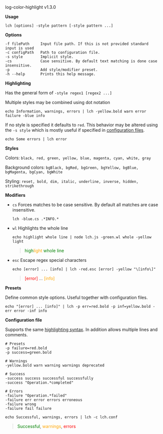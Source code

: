 log-color-highlight v1.3.0

**Usage**

```lch [options] -style pattern [-style pattern ...]```

**Options**
```
-f filePath     Input file path. If this is not provided standard input is used
-c configPath   Path to configuration file.
-s style        Implicit style.
-cs             Case sensitive. By default text matching is done case insensitive.
-p              Add style/modifier preset.
-h --help       Prints this help message.
```

<a name="highlighting"></a>
**Highlighting**

Has the general form of ```-style regex1 [regex2 ...]```

Multiple styles may be combined using dot notation

```
echo Information, warnings, errors | lch -yellow.bold warn error failure -blue info
```

If no style is specified it defaults to ```red```. This behavior may be altered using the ```-s style``` which is mostly useful if specified in [configuration files](#config-file).

```
echo Some errors | lch error
```

**Styles**

Colors: ```black, red, green, yellow, blue, magenta, cyan, white, gray```

Background colors: ```bgBlack, bgRed, bgGreen, bgYellow, bgBlue, bgMagenta, bgCyan, bgWhite```

Styling: ```reset, bold, dim, italic, underline, inverse, hidden, strikethrough```

**Modifiers**

* ```cs``` Forces matches to be case sensitive. By default all matches are case insensitive.
  ```
  lch -blue.cs .*INFO.*
  ```

* ```wl``` Highlights the whole line
  ```
  echo highlight whole line | node lch.js -green.wl whole -yellow light
  ```
  > <span style="color:green">high</span><span style="color:orange">light</span><span style="color:green"> whole line</span>
* ```esc```  Escape regex special characters
  ```
  echo [error] ... [info] | lch -red.esc [error] -yellow "\[info\]"
  ```
  > <span style="color:red">[error]</span> ... <span style="color:orange">[info]</span>


**Presets**

Define common style options. Useful together with configuration files.

```
echo "[error] ... [info]" | lch -p err=red.bold -p inf=yellow.bold -err error -inf info
```

<a name="config-file"></a>
**Configuration file**

Supports the same [highlighting syntax](#highlighting). In addition allows multiple lines and comments.

```
# Presets
-p failure=red.bold
-p success=green.bold

# Warnings
-yellow.bold warn warning warnings deprecated

# Success
-success success successful successfully
-success "Operation.*completed"

# Errors
-failure "Operation.*failed"
-failure err error errors erroneous
-failure wrong
-failure fail failure
```

```
echo Successful, warnings, errors | lch -c lch.conf
```
> <span style="color:green">Successful</span>, <span style="color:orange">warnings</span>, <span style="color:red">errors</span>
